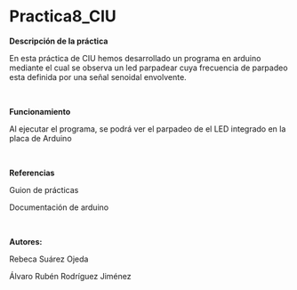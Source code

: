 # Practica8_CIU
<p><b> Descripción de la práctica </b></p>

En esta práctica de CIU hemos desarrollado un programa en arduino mediante el cual se observa un led parpadear cuya frecuencia de parpadeo esta definida por una señal senoidal envolvente. 

<br>
<p><b> Funcionamiento </b></p>
<p>Al ejecutar el programa, se podrá ver el parpadeo de el LED integrado en la placa de Arduino<p>
<br>

<p><b> Referencias </b></p>
<p>Guion de prácticas</p>
<p>Documentación de arduino</p>
<br>

<p><b> Autores: </b></p>
<p> Rebeca Suárez Ojeda </p>
<p> Álvaro Rubén Rodríguez Jiménez </p>
